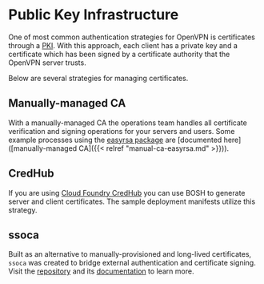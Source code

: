 # Public Key Infrastructure

One of most common authentication strategies for OpenVPN is certificates through a [PKI](http://en.wikipedia.org/wiki/Public_key_infrastructure). With this approach, each client has a private key and a certificate which has been signed by a certificate authority that the OpenVPN server trusts.

Below are several strategies for managing certificates.


## Manually-managed CA

With a manually-managed CA the operations team handles all certificate verification and signing operations for your servers and users. Some example processes using the [easyrsa package](https://github.com/OpenVPN/easy-rsa/) are [documented here]([manually-managed CA]({{< relref "manual-ca-easyrsa.md" >}})).


## CredHub

If you are using [Cloud Foundry CredHub](https://docs.cloudfoundry.org/credhub/) you can use BOSH to generate server and client certificates. The sample deployment manifests utilize this strategy.


## ssoca

Built as an alternative to manually-provisioned and long-lived certificates, `ssoca` was created to bridge external authentication and certificate signing. Visit the [repository](https://github.com/dpb587/ssoca) and its [documentation](https://dpb587.github.io/ssoca/) to learn more.
